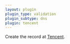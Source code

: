 ```yaml
---
layout: plugin
plugin_type: validation
plugin_subtype: dns
plugin: tencent
---
```

Create the record at [Tencent](https://www.tencent.com/).